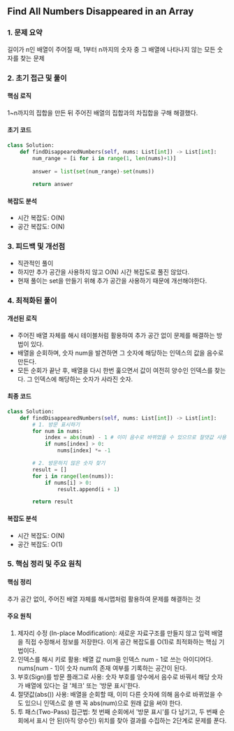 ## Find All Numbers Disappeared in an Array

### 1. 문제 요약

길이가 n인 배열이 주어질 때, 1부터 n까지의 숫자 중 그 배열에 나타나지 않는 모든 숫자를 찾는 문제

### 2. 초기 접근 및 풀이

#### 핵심 로직

1~n까지의 집합을 만든 뒤 주어진 배열의 집합과의 차집합을 구해 해결했다.

#### 초기 코드

```python
class Solution:
    def findDisappearedNumbers(self, nums: List[int]) -> List[int]:
        num_range = [i for i in range(1, len(nums)+1)]
        
        answer = list(set(num_range)-set(nums))
        
        return answer
```

#### 복잡도 분석

- 시간 복잡도: O(N)
- 공간 복잡도: O(N)

### 3. 피드백 및 개선점

- 직관적인 풀이
- 하지만 추가 공간을 사용하지 않고 O(N) 시간 복잡도로 풀진 않았다.
- 현재 풀이는 set을 만들기 위해 추가 공간을 사용하기 때문에 개선해야한다.

### 4. 최적화된 풀이

#### 개선된 로직

- 주어진 배열 자체를 해시 테이블처럼 활용하여 추가 공간 없이 문제를 해결하는 방법이 있다.
- 배열을 순회하며, 숫자 num을 발견하면 그 숫자에 해당하는 인덱스의 값을 음수로 만든다.
- 모든 순회가 끝난 후, 배열을 다시 한번 훑으면서 값이 여전히 양수인 인덱스를 찾는다. 그 인덱스에 해당하는 숫자가 사라진 숫자.

#### 최종 코드

```python
class Solution:
    def findDisappearedNumbers(self, nums: List[int]) -> List[int]:
        # 1. 방문 표시하기
        for num in nums:
            index = abs(num) - 1 # 이미 음수로 바뀌었을 수 있으므로 절댓값 사용
            if nums[index] > 0:
                nums[index] *= -1

        # 2. 방문하지 않은 숫자 찾기
        result = []
        for i in range(len(nums)):
            if nums[i] > 0:
                result.append(i + 1)

        return result
```

#### 복잡도 분석

- 시간 복잡도: O(N)
- 공간 복잡도: O(1)

### 5. 핵심 정리 및 주요 원칙

#### 핵심 정리

추가 공간 없이, 주어진 배열 자체를 해시맵처럼 활용하여 문제를 해결하는 것

#### 주요 원칙

1. 제자리 수정 (In-place Modification): 새로운 자료구조를 만들지 않고 입력 배열을 직접 수정해서 정보를 저장한다. 이게 공간 복잡도를 O(1)로 최적화하는 핵심 기법이다.
2. 인덱스를 해시 키로 활용: 배열 값 num을 인덱스 num - 1로 쓰는 아이디어다. nums[num - 1]이 숫자 num의 존재 여부를 기록하는 공간이 된다.
3. 부호(Sign)를 방문 플래그로 사용: 숫자 부호를 양수에서 음수로 바꿔서 해당 숫자가 배열에 있다는 걸 '체크' 또는 '방문 표시'한다.
4. 절댓값(abs()) 사용: 배열을 순회할 때, 이미 다른 숫자에 의해 음수로 바뀌었을 수도 있으니 인덱스로 쓸 땐 꼭 abs(num)으로 원래 값을 써야 한다.
5. 투 패스(Two-Pass) 접근법: 첫 번째 순회에서 '방문 표시'를 다 남기고, 두 번째 순회에서 표시 안 된(아직 양수인) 위치를 찾아 결과를 수집하는 2단계로 문제를 푼다.
